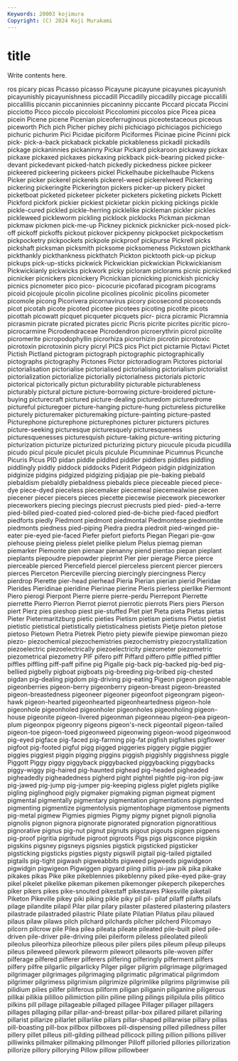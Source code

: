 ```yaml
---
Keywords: 20003 kojimura
Copyright: (C) 2024 Koji Murakami
---
```


# title

Write contents here.



ros picary picas
Picasso picasso Picayune picayune picayunes picayunish picayunishly picayunishness piccadill Piccadilly
piccadilly piccage piccalilli piccalillis piccanin piccaninnies piccaninny piccante Piccard piccata
Piccini picciotto Picco piccolo piccoloist Piccolomini piccolos pice Picea picea
picein Picene picene Picenian piceoferruginous piceotestaceous piceous piceworth Pich pich
Picher pichey pichi pichiciago pichiciagos pichiciego pichuric pichurim Pici Picidae
piciform Piciformes Picinae picine Picinni pick pick- pick-a-back pickaback pickable
pickableness pickadil pickadils pickage pickaninnies pickaninny Pickar Pickard pickaroon pickaway
pickax pickaxe pickaxed pickaxes pickaxing pickback pick-bearing picked picke-devant pickedevant
picked-hatch pickedly pickedness pickee pickeer pickeered pickeering pickeers pickel Pickelhaube
pickelhaube Pickens Picker picker pickerel pickerels pickerel-weed pickerelweed Pickering pickering
pickeringite Pickerington pickers picker-up pickery picket picketboat picketed picketeer picketer
picketers picketing pickets Pickett Pickford pickfork pickier pickiest pickietar pickin
picking pickings pickle pickle-cured pickled pickle-herring picklelike pickleman pickler pickles
pickleweed pickleworm pickling picklock picklocks Pickman pickman pickmaw pickmen pick-me-up
Pickney picknick picknicker pick-nosed pick-off pickoff pickoffs pickout pickover pickpenny
pickpocket pickpocketism pickpocketry pickpockets pickpole pickproof pickpurse Pickrell picks pickshaft
picksman picksmith picksome picksomeness Pickstown pickthank pickthankly pickthankness pickthatch Pickton
picktooth pick-up pickup pickups pick-up-sticks pickwick Pickwickian pickwickian Pickwickianism Pickwickianly
pickwicks pickwork picky picloram piclorams picnic picnicked picnicker picnickers picnickery
Picnickian picnicking picnickish picnicky picnics picnometer pico pico- picocurie picofarad
picogram picograms picoid picojoule picolin picoline picolines picolinic picolins picometer
picomole picong Picorivera picornavirus picory picosecond picoseconds picot picotah picote
picoted picotee picotees picoting picotite picots picottah picowatt picquet picqueter
picquets picr- picra picramic Picramnia picrasmin picrate picrated picrates picric
Picris picrite picrites picritic picro- picrocarmine Picrodendraceae Picrodendron picroerythrin picrol
picrolite picromerite picropodophyllin picrorhiza picrorhizin picrotin picrotoxic picrotoxin picrotoxinin picry
picryl PICS pics Pict pict pictarnie Pictavi Pictet Pictish Pictland
pictogram pictograph pictographic pictographically pictographs pictography Pictones Pictor pictoradiogram Pictores
pictorial pictorialisation pictorialise pictorialised pictorialising pictorialism pictorialist pictorialization pictorialize pictorially
pictorialness pictorials pictoric pictorical pictorically pictun picturability picturable picturableness picturably
pictural picture picture-borrowing picture-broidered picture-buying picturecraft pictured picture-dealing picturedom picturedrome
pictureful picturegoer picture-hanging picture-hung pictureless picturelike picturely picturemaker picturemaking picture-painting
picture-pasted Picturephone picturephone picturephones picturer picturers pictures picture-seeking picturesque picturesquely
picturesqueness picturesquenesses picturesquish picture-taking picture-writing picturing picturization picturize picturized picturizing
pictury picucule picuda picudilla picudo picul picule piculet piculs piculule
Picumninae Picumnus Picunche Picuris Picus PID pidan piddle piddled piddler
piddlers piddles piddling piddlingly piddly piddock piddocks Piderit Pidgeon pidgin
pidginization pidginize pidgins pidgized pidgizing pidjajap pie pie-baking piebald piebaldism
piebaldly piebaldness piebalds piece pieceable pieced piece-dye piece-dyed pieceless piecemaker
piecemeal piecemealwise piecen piecener piecer piecers pieces piecette piecewise piecework
pieceworker pieceworkers piecing piecings piecrust piecrusts pied pied- pied-a-terre pied-billed
pied-coated pied-colored pied-de-biche pied-faced piedfort piedforts piedly Piedmont piedmont piedmontal
Piedmontese piedmontite piedmonts piedness pied-piping Piedra piedra piedroit pied-winged pie-eater
pie-eyed pie-faced Piefer piefort pieforts Piegan Piegari pie-gow piehouse pieing
pieless pielet pielike pielum Pielus piemag pieman piemarker Piemonte pien
pienaar pienanny piend pientao piepan pieplant pieplants piepoudre piepowder pieprint
Pier pier pierage Pierce pierce pierceable pierced Piercefield piercel pierceless
piercent piercer piercers pierces Pierceton Pierceville piercing piercingly piercingness Piercy
pierdrop Pierette pier-head pierhead Pieria Pierian pierian pierid Pieridae Pierides
Pieridinae pieridine Pierinae pierine Pieris pierless pierlike Piermont Piero pierogi
Pierpont Pierre pierre pierre-perdu Pierrepont Pierrette pierrette Pierro Pierron Pierrot
pierrot pierrotic pierrots Piers piers Pierson piert Pierz pies pieshop
piest pie-stuffed Piet piet Pieta pieta Pietas pietas Pieter Pietermaritzburg
pietic pieties Pietism pietism pietisms Pietist pietist pietistic pietistical pietistically
pietisticalness pietists Pietje pieton pietose pietoso Pietown Pietra Pietrek Pietro
piety piewife piewipe piewoman piezo piezo- piezochemical piezochemistries piezochemistry piezocrystallization
piezoelectric piezoelectrically piezoelectricity piezometer piezometric piezometrical piezometry PIF pifero piff
Piffard piffero piffle piffled piffler piffles piffling piff-paff pifine pig
Pigalle pig-back pig-backed pig-bed pig-bellied pigbelly pigboat pigboats pig-breeding pig-bribed
pig-chested pigdan pig-dealing pigdom pig-driving pig-eating Pigeon pigeon pigeonable pigeonberries
pigeon-berry pigeonberry pigeon-breast pigeon-breasted pigeon-breastedness pigeoneer pigeoner pigeonfoot pigeongram pigeon-hawk
pigeon-hearted pigeonhearted pigeonheartedness pigeon-hole pigeonhole pigeonholed pigeonholer pigeonholes pigeonholing pigeon-house
pigeonite pigeon-livered pigeonman pigeonneau pigeon-pea pigeon-plum pigeonpox pigeonry pigeons pigeon's-neck
pigeontail pigeon-tailed pigeon-toe pigeon-toed pigeonweed pigeonwing pigeon-wood pigeonwood pig-eyed pigface
pig-faced pig-farming pig-fat pigfish pigfishes pigflower pigfoot pig-footed pigful pigg
pigged piggeries piggery piggie piggier piggies piggiest piggin pigging piggins
piggish piggishly piggishness piggle Piggott Piggy piggy piggyback piggybacked piggybacking
piggybacks piggy-wiggy pig-haired pig-haunted pighead pig-headed pigheaded pigheadedly pigheadedness pigherd
pight pightel pightle pig-iron pig-jaw pig-jawed pig-jump pig-jumper pig-keeping pigless
piglet piglets piglike pigling piglinghood pigly pigmaker pigmaking pigman pigmeat
pigment pigmental pigmentally pigmentary pigmentation pigmentations pigmented pigmenting pigmentize pigmentolysis
pigmentophage pigmentose pigments pig-metal pigmew Pigmies pigmies Pigmy pigmy pignet
pignoli pignolia pignolis pignon pignora pignorate pignorated pignoration pignoratitious pignorative
pignus pig-nut pignut pignuts pigout pigouts pigpen pigpens pig-proof pigritia
pigritude pigroot pigroots Pigs pigs pigsconce pigskin pigskins pigsney pigsneys
pigsnies pigstick pigsticked pigsticker pigsticking pigsticks pigsties pigsty pigswill pigtail
pig-tailed pigtailed pigtails pig-tight pigwash pigweabbits pigweed pigweeds pigwidgeon pigwidgin
pigwigeon Pigwiggen pigyard piing piitis pi-jaw pik pika pikake pikakes
pikas Pike pike pikeblennies pikeblenny piked pike-eyed pike-gray pikel pikelet
pikelike pikeman pikemen pikemonger pikeperch pikeperches piker pikers pikes pike-snouted
pikestaff pikestaves Pikesville piketail Piketon Pikeville pikey piki piking pikle
piky pil pil- pilaf pilaff pilaffs pilafs pilage pilandite pilapil
Pilar pilar pilary pilaster pilastered pilastering pilasters pilastrade pilastraded pilastric
Pilate pilate Pilatian Pilatus pilau pilaued pilaus pilaw pilaws pilch
pilchard pilchards pilcher pilcherd Pilcomayo pilcorn pilcrow pile Pilea pilea
pileata pileate pileated pile-built piled pile-driven pile-driver pile-driving pilei pileiform
pileless pileolated pileoli pileolus pileorhiza pileorhize pileous piler pilers piles
pileum pileup pileups pileus pileweed pilework pileworm pilewort pileworts pile-woven
pilfer pilferage pilfered pilferer pilferers pilfering pilferingly pilferment pilfers pilfery
pilfre pilgarlic pilgarlicky Pilger pilger pilgrim pilgrimage pilgrimaged pilgrimager pilgrimages
pilgrimaging pilgrimatic pilgrimatical pilgrimdom pilgrimer pilgrimess pilgrimism pilgrimize pilgrimlike pilgrims
pilgrimwise pili pilidium pilies pilifer piliferous piliform piligan piliganin piliganine
piligerous pilikai pilikia pililloo pilimiction pilin piline piling pilings pilipilula
pilis pilitico pilkins pill pillage pillageable pillaged pillagee Pillager pillager
pillagers pillages pillaging pillar pillar-and-breast pillar-box pillared pillaret pillaring pillarist
pillarize pillarlet pillarlike pillars pillar-shaped pillarwise pillary pillas pill-boasting pill-box
pillbox pillboxes pill-dispensing pilled pilledness piller pillery pillet pilleus pill-gilding
pillhead pillicock pilling pillion pillions pilliver pilliwinks pillmaker pillmaking pillmonger
Pilloff pilloried pillories pillorization pillorize pillory pillorying Pillow pillow pillowbeer
